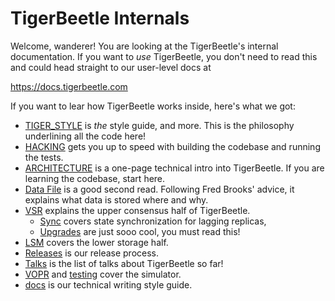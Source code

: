 # TigerBeetle Internals

Welcome, wanderer! You are looking at the TigerBeetle's internal documentation. If you want to _use_
TigerBeetle, you don't need to read this and could head straight to our user-level docs at

<https://docs.tigerbeetle.com>

If you want to lear how TigerBeetle works inside, here's what we got:

- [TIGER_STYLE](../TIGER_STYLE.md) is _the_ style guide, and more. This is the philosophy underlining
  all the code here!
- [HACKING](./HACKING.md) gets you up to speed with building the codebase and running the tests.
- [ARCHITECTURE](./ARCHITECTURE.md) is a one-page technical intro into TigerBeetle. If you are
  learning the codebase, start here.
- [Data File](./data_file.md) is a good second read. Following Fred Brooks' advice, it explains what
  data is stored where and why.
- [VSR](./vsr.md) explains the upper consensus half of TigerBeetle.
  - [Sync](./sync.md) covers state synchronization for lagging replicas,
  - [Upgrades](./upgrades.md) are just sooo cool, you must read this!
- [LSM](./lsm.md) covers the lower storage half.
- [Releases](./releases.md) is our release process.
- [Talks](./talks.md) is the list of talks about TigerBeetle so far!
- [VOPR](./vopr.md) and [testing](./testing.md) cover the simulator.
- [docs](./docs.md) is our technical writing style guide.
